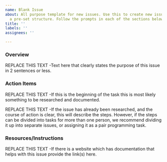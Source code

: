 ```yaml
---
name: Blank Issue
about: All purpose template for new issues. Use this to create new issues and have
  a pre-set structure. Follow the prompts in each of the sections below
title: ''
labels: ''
assignees: ''

---
```


### Overview
REPLACE THIS TEXT -Text here that clearly states the purpose of this issue in 2 sentences or less.

### Action Items
REPLACE THIS TEXT -If this is the beginning of the task this is most likely something to be researched and documented.

REPLACE THIS TEXT -If the issue has already been researched, and the course of action is clear, this will describe the steps.  However, if the steps can be divided into tasks for more than one person, we recommend dividing it up into separate issues, or assigning it as a pair programming task.

### Resources/Instructions
REPLACE THIS TEXT -If there is a website which has documentation that helps with this issue provide the link(s) here.
